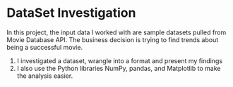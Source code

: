 # DataSet Investigation
In this project, the input data I worked with are sample datasets pulled from Movie Database API. The business decision is trying to find trends about being a successful movie.
1. I investigated a dataset, wrangle into a format and present my findings
2. I also use the Python libraries NumPy, pandas, and Matplotlib to make the analysis easier.
